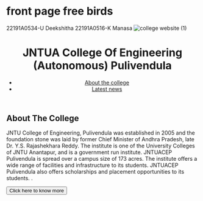 # front page free birds
22191A0534-U Deekshitha
22191A0516-K Manasa
![college website (1)](https://github.com/Manasa-kuruba/front_page_free_birds/assets/129147777/fc11d36f-0c47-483f-a622-347ac97baa16)
<!DOCTYPE html>
<html>
<head>
    <title>Your Design</title>
    <link rel="stylesheet" type="text/css" href="styles.css">
</head>
<body>
    <!-- Your design elements will go here -->
    <header>
        <h1>JNTUA College Of Engineering 
            (Autonomous) Pulivendula
        </h1>
        <nav>
            <ul>
                <li><a href="#">About the college</a></li>
                <li><a href="#">Latest news</a></li>
                <!-- Add more navigation items -->
            </ul>
        </nav>
    </header>
    <section>
        <h2>About The College</h2>
        <p>JNTU College of Engineering, Pulivendula was established in 2005 
            and the foundation stone was laid by former Chief Minister of Andhra
             Pradesh, late Dr. Y.S. Rajashekhara Reddy. The institute is one of the 
            University Colleges of JNTU Anantapur, and is a government run institute.
             JNTUACEP Pulivendula is spread over a campus size of 173 acres. 
             The institute offers a wide range of facilities and infrastructure to its
             students. JNTUACEP Pulivendula also offers scholarships and placement 
            opportunities to its students.
            .</p>
        <button>Click here to know more</button>
    </section>
    <!-- Add more sections and elements as needed -->
    
</body>
</html>
